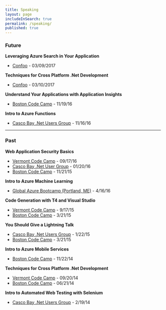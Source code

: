 ```yaml
---
title: Speaking
layout: page
includeInSearch: true
permalink: /speaking/
published: true
---
```


### Future

**Leveraging Azure Search in Your Application**
- [Confoo](https://confoo.ca/en/yul2017/session/leveraging-azure-search-in-your-application) - 03/09/2017

**Techniques for Cross Platform .Net Development**
- [Confoo](https://confoo.ca/en/yul2017/session/techniques-for-cross-platform-net-development) - 03/10/2017

**Understand Your Applications with Application Insights**
- [Boston Code Camp](http://www.bostoncodecamp.com/CC26/sessions/details/16391) - 11/19/16

**Intro to Azure Functions**
- [Casco Bay .Net Users Group](http://www.meetup.com/CascoBayNUG/events/235116962/) - 11/16/16

______

### Past
<strong>Web Application Security Basics</strong> 

- <a href="http://vtcodecamp.org/2016/sessions#web-application-security-basics" target="_blank">Vermont Code Camp</a> - 09/17/16
- <a href="http://www.meetup.com/CascoBayNUG/events/227717700/" target="_blank">Casco Bay .Net User Group</a> - 01/20/16
- <a href="http://www.bostoncodecamp.com/CC24/sessions/details/15290" target="_blank">Boston Code Camp</a> - 11/21/15

<strong>Intro to Azure Machine Learning</strong> 

- <a href="http://www.meetup.com/CascoBayNUG/events/227718749/" target="_blank">Global Azure Bootcamp (Portland, ME)</a> - 4/16/16

<strong>Code Generation with T4 and Visual Studio</strong>
 
- <a href="http://vtcodecamp.org/2014/sessions" target="_blank">Vermont Code Camp</a> - 9/17/15 
- <a href="http://www.bostoncodecamp.com/CC23/Schedule/Index" target="_blank">Boston Code Camp</a> - 3/21/15

<strong>You Should Give a Lightning Talk</strong>
 
- <a href="http://cbnug.net/" target="_blank">Casco Bay .Net Users Group</a> - 1/22/15
- <a href="http://www.bostoncodecamp.com/CC23/Schedule/Index" target="_blank">Boston Code Camp</a> - 3/21/15

<strong>Intro to Azure Mobile Services</strong>
 
- <a href="http://www.bostoncodecamp.com/CC22/Schedule/Index" target="_blank">Boston Code Camp</a> - 11/22/14

<strong>Techniques for Cross Platform .Net Development</strong>
 
- <a href="http://vtcodecamp.org/2014/sessions" target="_blank">Vermont Code Camp</a> - 09/20/14
- <a href="http://www.bostoncodecamp.com/CC21/Schedule/Index" target="_blank">Boston Code Camp</a> - 06/21/14

<strong>Intro to Automated Web Testing with Selenium</strong>
 
- <a href="http://cbnug.net/" target="_blank">Casco Bay .Net Users Group</a> - 2/19/14
